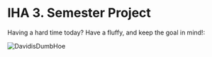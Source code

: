 # IHA 3. Semester Project

Having a hard time today? Have a fluffy, and keep the goal in mind!: <br/>


![DavidisDumbHoe](https://img.buzzfeed.com/buzzfeed-static/static/enhanced/web04/2011/11/30/11/enhanced-buzz-13591-1322669585-37.jpg?no-auto)

<!-- OLD DOOGIE PICS
# http://kidsrock.compgroup.netdna-cdn.com/files/2013/01/So-cute-puppies-14749028-1600-1200-1024x768.jpg
# http://cdn1-www.dogtime.com/assets/uploads/gallery/25-easter-dog-pictures/001_Easter-dog.jpg
![CuteDog](https://s3-eu-west-1.amazonaws.com/bowwowtimes-new/wp-content/uploads/2015/09/ducks.jpg)
-->
